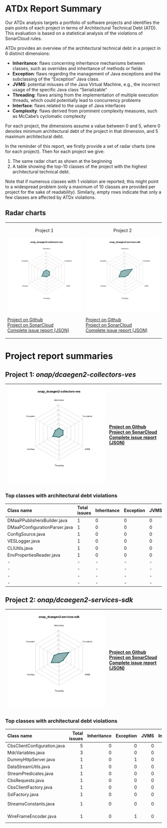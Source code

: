 # ATDx Report Summary
Our ATDx analysis targets a portfolio of software projects and identifies the pain points of each project in terms of Architectural Technical Debt (ATD). This evaluation is based on a statistical analysis of the violations of SonarCloud rules.

ATDx provides an overview of the architectural technical debt in a project  in 6 distinct dimensions:
* **Inheritance**: flaws concerning inheritance mechanisms between classes, such as overrides and inheritance of methods or fields
* **Exception**: flaws regarding the management of Java exceptions and the subclassing of the “Exception” Java class.
* **JVMS**: potential misuses of the Java Virtual Machine, e.g., the incorrect usage of the specific Java class “Serializable”
* **Threading**: flaws arising from the implementation of multiple execution threads, which could potentially lead to concurrency problems
* **Interface**: flaws related to the usage of Java interfaces
* **Complexity**: flaws derived from prominent complexity measures, such as McCabe’s cyclomatic complexity

For each project, the dimensions assume a value between 0 and 5, where 0 denotes minimum architectural debt of the project in that dimension, and 5 maximum architectural debt.

In the reminder of this report, we firstly provide a set of radar charts (one for each project). Then for each project we give:
1. The same radar chart as shown at the beginning
2. A table showing the top-10 classes of the project with the highest architectural technical debt.

Note that if numerous classes with 1 violation are reported, this might point to a widespread problem (only a maximum of 10 classes are provided per project for the sake of readability). Similarly, empty rows indicate that only a few classes are affected by ATDx violations.

## Radar charts
|||
|-|-|
|<p align="center">Project 1</p><img src="https://github.com/S2-group/ATDx_reports/blob/master/plots/onap_dcaegen2-collectors-ves.jpg"/> <p style="text-align:left">[Project on Github](https://github.com/onap/dcaegen2-collectors-ves) <br> [Project on SonarCloud ](https://sonarcloud.io/dashboard?id=onap_dcaegen2-collectors-ves) <br> [Complete issue report (JSON)](https://github.com/S2-group/ATDx_reports/blob/master/jsons/onap_dcaegen2-collectors-ves.json)</p>|<p align="center">Project 2</p><img src="https://github.com/S2-group/ATDx_reports/blob/master/plots/onap_dcaegen2-services-sdk.jpg"/> <p style="text-align:left">[Project on Github](https://github.com/onap/dcaegen2-services-sdk) <br> [Project on SonarCloud ](https://sonarcloud.io/dashboard?id=onap_dcaegen2-services-sdk) <br> [Complete issue report (JSON)](https://github.com/S2-group/ATDx_reports/blob/master/jsons/onap_dcaegen2-services-sdk.json)</p>
# Project report summaries
## Project 1: _onap/dcaegen2-collectors-ves_
|<img src="https://github.com/S2-group/ATDx_reports/blob/master/plots/onap_dcaegen2-collectors-ves.jpg"/>|<p style="text-align:left">[Project on Github](https://github.com/onap/dcaegen2-collectors-ves) <br> [Project on SonarCloud ](https://sonarcloud.io/dashboard?id=onap_dcaegen2-collectors-ves) <br> [Complete issue report (JSON)](https://github.com/S2-group/ATDx_reports/blob/master/jsons/onap_dcaegen2-collectors-ves.json)</p>
|-|-|
### Top classes with architectural debt violations
| Class name                    | Total issues   | Inheritance   | Exception   | JVMS   | Interface   | Threading   | Complexity   | Fully qualified class name                                                  |
|:------------------------------|:---------------|:--------------|:------------|:-------|:------------|:------------|:-------------|:----------------------------------------------------------------------------|
| DMaaPPublishersBuilder.java   | 1              | 0             | 0           | 0      | 1           | 0           | 0            | src/main/java/org/onap/dcae/common/publishing/DMaaPPublishersBuilder.java   |
| DMaaPConfigurationParser.java | 1              | 0             | 0           | 0      | 1           | 0           | 0            | src/main/java/org/onap/dcae/common/publishing/DMaaPConfigurationParser.java |
| ConfigSource.java             | 1              | 0             | 0           | 0      | 1           | 0           | 0            | src/main/java/org/onap/dcae/controller/ConfigSource.java                    |
| VESLogger.java                | 1              | 0             | 0           | 0      | 1           | 0           | 0            | src/main/java/org/onap/dcae/common/VESLogger.java                           |
| CLIUtils.java                 | 1              | 0             | 0           | 0      | 1           | 0           | 0            | src/main/java/org/onap/dcae/CLIUtils.java                                   |
| EnvPropertiesReader.java      | 1              | 0             | 0           | 0      | 1           | 0           | 0            | src/main/java/org/onap/dcae/controller/EnvPropertiesReader.java             |
| -                             | -              | -             | -           | -      | -           | -           | -            | -                                                                           |
| -                             | -              | -             | -           | -      | -           | -           | -            | -                                                                           |
| -                             | -              | -             | -           | -      | -           | -           | -            | -                                                                           |
| -                             | -              | -             | -           | -      | -           | -           | -            | -                                                                           |

## Project 2: _onap/dcaegen2-services-sdk_
|<img src="https://github.com/S2-group/ATDx_reports/blob/master/plots/onap_dcaegen2-services-sdk.jpg"/>|<p style="text-align:left">[Project on Github](https://github.com/onap/dcaegen2-services-sdk) <br> [Project on SonarCloud ](https://sonarcloud.io/dashboard?id=onap_dcaegen2-services-sdk) <br> [Complete issue report (JSON)](https://github.com/S2-group/ATDx_reports/blob/master/jsons/onap_dcaegen2-services-sdk.json)</p>
|-|-|
### Top classes with architectural debt violations
| Class name                  |   Total issues |   Inheritance |   Exception |   JVMS |   Interface |   Threading |   Complexity | Fully qualified class name                                                                                                                           |
|:----------------------------|---------------:|--------------:|------------:|-------:|------------:|------------:|-------------:|:-----------------------------------------------------------------------------------------------------------------------------------------------------|
| CbsClientConfiguration.java |              5 |             0 |           0 |      0 |           5 |           0 |            0 | rest-services/cbs-client/src/main/java/org/onap/dcaegen2/services/sdk/rest/services/cbs/client/model/CbsClientConfiguration.java                     |
| MdcVariables.java           |              3 |             0 |           0 |      0 |           3 |           0 |            0 | rest-services/http-client/src/main/java/org/onap/dcaegen2/services/sdk/rest/services/adapters/http/logging/MdcVariables.java                         |
| DummyHttpServer.java        |              1 |             0 |           1 |      0 |           0 |           0 |            0 | rest-services/http-client/src/main/java/org/onap/dcaegen2/services/sdk/rest/services/adapters/http/test/DummyHttpServer.java                         |
| DataStreamUtils.java        |              1 |             0 |           0 |      0 |           1 |           0 |            0 | rest-services/cbs-client/src/main/java/org/onap/dcaegen2/services/sdk/rest/services/cbs/client/impl/streams/gson/DataStreamUtils.java                |
| StreamPredicates.java       |              1 |             0 |           0 |      0 |           1 |           0 |            0 | rest-services/cbs-client/src/main/java/org/onap/dcaegen2/services/sdk/rest/services/cbs/client/api/streams/StreamPredicates.java                     |
| CbsRequests.java            |              1 |             0 |           0 |      0 |           1 |           0 |            0 | rest-services/cbs-client/src/main/java/org/onap/dcaegen2/services/sdk/rest/services/cbs/client/api/CbsRequests.java                                  |
| CbsClientFactory.java       |              1 |             0 |           0 |      0 |           1 |           0 |            0 | rest-services/cbs-client/src/main/java/org/onap/dcaegen2/services/sdk/rest/services/cbs/client/api/CbsClientFactory.java                             |
| SslFactory.java             |              1 |             0 |           0 |      0 |           1 |           0 |            0 | security/ssl/src/main/java/org/onap/dcaegen2/services/sdk/security/ssl/SslFactory.java                                                               |
| StreamsConstants.java       |              1 |             0 |           0 |      0 |           1 |           0 |            0 | rest-services/cbs-client/src/main/java/org/onap/dcaegen2/services/sdk/rest/services/cbs/client/impl/streams/gson/StreamsConstants.java               |
| WireFrameEncoder.java       |              1 |             0 |           1 |      0 |           0 |           0 |            0 | services/hv-ves-client/producer/impl/src/main/java/org/onap/dcaegen2/services/sdk/services/hvves/client/producer/impl/encoders/WireFrameEncoder.java |

